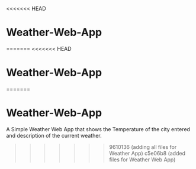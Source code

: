 <<<<<<< HEAD
# Weather-Web-App
=======
<<<<<<< HEAD
# Weather-Web-App
=======
# Weather-Web-App
A Simple Weather Web App that shows the Temperature of the city entered and description of the current weather.
>>>>>>> 9610136 (adding all files for Weather App)
>>>>>>> c5e06b8 (added files for Weather Web App)
